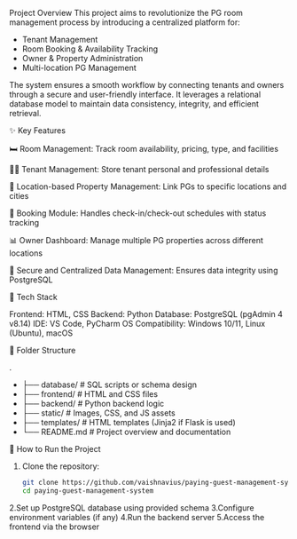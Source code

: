 Project Overview
This project aims to revolutionize the PG room management process by introducing a centralized platform for:

- Tenant Management
- Room Booking & Availability Tracking
- Owner & Property Administration
- Multi-location PG Management

The system ensures a smooth workflow by connecting tenants and owners through a secure and user-friendly interface. It leverages a relational database model to maintain data consistency, integrity, and efficient retrieval.

✨ Key Features

🛏️ Room Management: Track room availability, pricing, type, and facilities

🧑‍💼 Tenant Management: Store tenant personal and professional details

📍 Location-based Property Management: Link PGs to specific locations and cities

📆 Booking Module: Handles check-in/check-out schedules with status tracking

📊 Owner Dashboard: Manage multiple PG properties across different locations

🔐 Secure and Centralized Data Management: Ensures data integrity using PostgreSQL

🧰 Tech Stack

Frontend: HTML, CSS
Backend: Python
Database: PostgreSQL (pgAdmin 4 v8.14)
IDE: VS Code, PyCharm
OS Compatibility: Windows 10/11, Linux (Ubuntu), macOS

📂 Folder Structure

.
- ├── database/              # SQL scripts or schema design
- ├── frontend/              # HTML and CSS files
- ├── backend/               # Python backend logic
- ├── static/                # Images, CSS, and JS assets
- ├── templates/             # HTML templates (Jinja2 if Flask is used)
- └── README.md              # Project overview and documentation

🚀 How to Run the Project

1. Clone the repository:
   ```bash
   git clone https://github.com/vaishnavius/paying-guest-management-system.git
   cd paying-guest-management-system
2.Set up PostgreSQL database using provided schema
3.Configure environment variables (if any)
4.Run the backend server
5.Access the frontend via the browser
